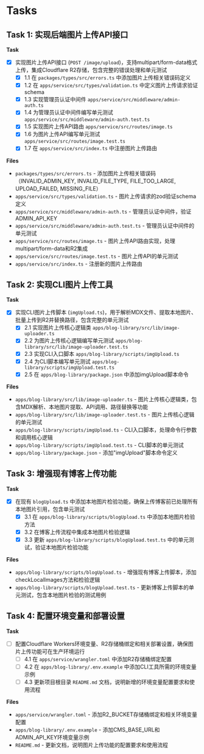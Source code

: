 # Tasks

## Task 1: 实现后端图片上传API接口

**Task**

- [x] 实现图片上传API接口 (`POST /image/upload`)，支持multipart/form-data格式上传，集成Cloudflare R2存储，包含完整的错误处理和单元测试
  - [x] 1.1 在 `packages/types/src/errors.ts` 中添加图片上传相关错误码定义
  - [x] 1.2 在 `apps/service/src/types/validation.ts` 中定义图片上传请求验证schema
  - [x] 1.3 实现管理员认证中间件 `apps/service/src/middleware/admin-auth.ts`
  - [x] 1.4 为管理员认证中间件编写单元测试 `apps/service/src/middleware/admin-auth.test.ts`
  - [x] 1.5 实现图片上传API路由 `apps/service/src/routes/image.ts`
  - [x] 1.6 为图片上传API编写单元测试 `apps/service/src/routes/image.test.ts`
  - [x] 1.7 在 `apps/service/src/index.ts` 中注册图片上传路由

**Files**

- `packages/types/src/errors.ts` - 添加图片上传相关错误码（INVALID_ADMIN_KEY, INVALID_FILE_TYPE, FILE_TOO_LARGE, UPLOAD_FAILED, MISSING_FILE）
- `apps/service/src/types/validation.ts` - 图片上传请求的zod验证schema定义
- `apps/service/src/middleware/admin-auth.ts` - 管理员认证中间件，验证ADMIN_API_KEY
- `apps/service/src/middleware/admin-auth.test.ts` - 管理员认证中间件的单元测试
- `apps/service/src/routes/image.ts` - 图片上传API路由实现，处理multipart/form-data和R2集成
- `apps/service/src/routes/image.test.ts` - 图片上传API的单元测试
- `apps/service/src/index.ts` - 注册新的图片上传路由

## Task 2: 实现CLI图片上传工具

**Task**

- [x] 实现CLI图片上传脚本 (`imgUpload.ts`)，用于解析MDX文件、提取本地图片、批量上传到R2并替换路径，包含完整的单元测试
  - [x] 2.1 实现图片上传核心逻辑类 `apps/blog-library/src/lib/image-uploader.ts`
  - [x] 2.2 为图片上传核心逻辑编写单元测试 `apps/blog-library/src/lib/image-uploader.test.ts`
  - [x] 2.3 实现CLI入口脚本 `apps/blog-library/scripts/imgUpload.ts`
  - [x] 2.4 为CLI脚本编写单元测试 `apps/blog-library/scripts/imgUpload.test.ts`
  - [x] 2.5 在 `apps/blog-library/package.json` 中添加imgUpload脚本命令

**Files**

- `apps/blog-library/src/lib/image-uploader.ts` - 图片上传核心逻辑类，包含MDX解析、本地图片提取、API调用、路径替换等功能
- `apps/blog-library/src/lib/image-uploader.test.ts` - 图片上传核心逻辑的单元测试
- `apps/blog-library/scripts/imgUpload.ts` - CLI入口脚本，处理命令行参数和调用核心逻辑
- `apps/blog-library/scripts/imgUpload.test.ts` - CLI脚本的单元测试
- `apps/blog-library/package.json` - 添加"imgUpload"脚本命令定义

## Task 3: 增强现有博客上传功能

**Task**

- [x] 在现有 `blogUpload.ts` 中添加本地图片检验功能，确保上传博客前已处理所有本地图片引用，包含单元测试
  - [x] 3.1 在 `apps/blog-library/scripts/blogUpload.ts` 中添加本地图片检验方法
  - [x] 3.2 在博客上传流程中集成本地图片检验逻辑
  - [x] 3.3 更新 `apps/blog-library/scripts/blogUpload.test.ts` 中的单元测试，验证本地图片检验功能

**Files**

- `apps/blog-library/scripts/blogUpload.ts` - 增强现有博客上传脚本，添加checkLocalImages方法和检验逻辑
- `apps/blog-library/scripts/blogUpload.test.ts` - 更新博客上传脚本的单元测试，包含本地图片检验的测试用例

## Task 4: 配置环境变量和部署设置

**Task**

- [ ] 配置Cloudflare Workers环境变量、R2存储桶绑定和相关部署设置，确保图片上传功能可在生产环境运行
  - [ ] 4.1 在 `apps/service/wrangler.toml` 中添加R2存储桶绑定配置
  - [ ] 4.2 在 `apps/blog-library/.env.example` 中添加CLI工具所需的环境变量示例
  - [ ] 4.3 更新项目根目录 `README.md` 文档，说明新增的环境变量配置要求和使用流程

**Files**

- `apps/service/wrangler.toml` - 添加R2_BUCKET存储桶绑定和相关环境变量配置
- `apps/blog-library/.env.example` - 添加CMS_BASE_URL和ADMIN_API_KEY环境变量示例
- `README.md` - 更新文档，说明图片上传功能的配置要求和使用流程
